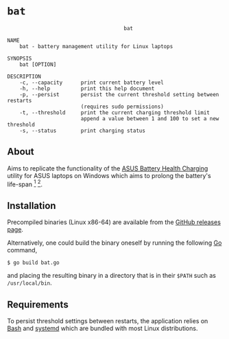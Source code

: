 # `bat`

```
                                      bat
                                      
NAME
    bat - battery management utility for Linux laptops 

SYNOPSIS
    bat [OPTION]
    
DESCRIPTION
    -c, --capacity      print current battery level
    -h, --help          print this help document
    -p, --persist       persist the current threshold setting between restarts
                        (requires sudo permissions)
    -t, --threshold     print the current charging threshold limit
                        append a value between 1 and 100 to set a new threshold
    -s, --status        print charging status
```

## About

Aims to replicate the functionality of the [ASUS Battery Health Charging](https://www.asus.com/us/support/FAQ/1032726/) utility for ASUS laptops on Windows which aims to prolong the battery's life-span <a href="https://electrek.co/2017/09/01/tesla-battery-expert-recommends-daily-battery-pack-charging/"><sup>1</sup></a> <a href="https://batteryuniversity.com/learn/article/how_to_prolong_lithium_based_batteries"><sup>2</sup></a>.

## Installation

Precompiled binaries (Linux x86-64) are available from the [GitHub releases page](https://github.com/leveson/bat/releases).

Alternatively, one could build the binary oneself by running the following [Go](https://golang.org/) command,
```shell
$ go build bat.go
```
and placing the resulting binary in a directory that is in their `$PATH` such as `/usr/local/bin`.

## Requirements

To persist threshold settings between restarts, the application relies on [Bash](https://www.gnu.org/software/bash/) and [systemd](https://systemd.io/) which are bundled with most Linux distributions.
